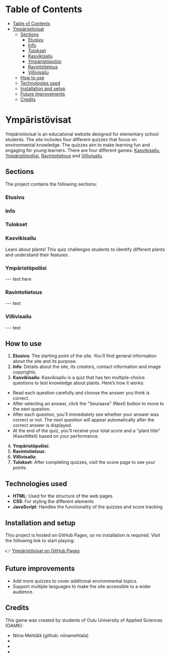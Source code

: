 # Table of Contents

* [Table of Contents](#table-of-contents)
* [Ympäristövisat](#ympäristövisat)
  * [Sections](#sections)
    * [Etusivu](#etusivu)
    * [Info](#info)
    * [Tulokset](#tulokset)
    * [Kasvikisailu](#kasvikisailu)
    * [Ympäristöpoliisi](#ympäristöpoliisi)
    * [Ravintotietous](#ravintotietous)
    * [Villivisailu](#villivisailu)
  * [How to use](#how-to-use)
  * [Technologies used](#technologies-used)
  * [Installation and setup](#installation-and-setup)
  * [Future improvements](#future-improvements)
  * [Credits](#credits)

# Ympäristövisat
Ympäristövisat is an educational website designed for elementary school students. The site includes four different quizzes that focus on environmental knowledge. The quizzes aim to make learning fun and engaging for young learners. There are four different games: [Kasvikisailu](#kasvikisailu), [Ympäristöpoliisi](#ympäristöpoliisi), [Ravintotietous](#ravintotietous) and [Villivisailu](#villivisailu).


## Sections
The project contains the following sections:

### Etusivu
### Info
### Tulokset


### Kasvikisailu

Learn about plants! This quiz challenges students to identify different plants and understand their features.

### Ympäristöpoliisi

--- text here

### Ravintotietous

--- text

### Villivisailu

--- text

## How to use

1.	**Etusivu**: The starting point of the site. You’ll find general information about the site and its purpose.
2.	**Info**: Details about the site, its creators, contact information and image copyrights.
3.	**Kasvikisailu**: Kasvikisailu is a quiz that has ten multiple-choice questions to test knowledge about plants. Here’s how it works:

 * Read each question carefully and choose the answer you think is correct.
 * After selecting an answer, click the "Seuraava" (Next) button to move to the next question.
 * After each question, you’ll immediately see whether your answer was correct or not. The next question will appear automatically after the correct answer is displayed.
 * At the end of the quiz, you’ll receive your total score and a "plant title" (Kasvititteli) based on your performance.
 
4. **Ympäristöpoliisi**:
5. **Ravintotietous**:
6. **Villivisailu**:
7.	**Tulokset**: After completing quizzes, visit the score page to see your points.

## Technologies used

*	**HTML**: Used for the structure of the web pages
*	**CSS**: For styling the different elements
*	**JavaScript**: Handles the functionality of the quizzes and score tracking

## Installation and setup

This project is hosted on GitHub Pages, so no installation is required. Visit the following link to start playing:

👉 [Ympäristövisat on GitHub Pages](https://niinamehtala.github.io/ymparistovisat/)

## Future improvements

*	Add more quizzes to cover additional environmental topics.
* Support multiple languages to make the site accessible to a wider audience.

## Credits

This game was created by students of Oulu University of Applied Sciences (OAMK):

* Niina Mehtälä (github: niinamehtala)
*
*
*

